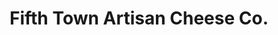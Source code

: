 ---
title: "Fifth Town Artisan Cheese Co."
url: /picton/fifth-town-artisan-cheese-co/
shop: cheese
---